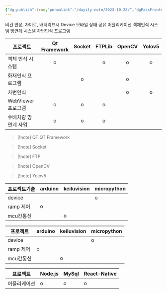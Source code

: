 ```yaml
---
{"dg-publish":true,"permalink":"/dayily-note/2023-10-28/","dgPassFrontmatter":true}
---
```


비컨 반응, 자이로, 배터리표시 Device
모바일 상태 공유 어플리케이션
객체인식 시스템
망연계 시스템
차번인식 프로그램

|프로젝트|Qt Framework|Socket|FTPLib|OpenCV|Yolov5|
|---|:---:|:---:|:---:|:---:|:---:|
|객체 인식 시스템|o||o|o|o|
|화재인식 프로그램||o||o||
|차번인식||||o|o|
|WebViewer 프로그램|o|o|o|||
|수배차량 망 연계 사업|o|o|o|||

>[!note] QT
>QT Framework
>

>[!note] Socket

>[!note] FTP

>[!note] OpenCV

>[!note] Yolov5




|프로젝트기술|arduino|keiluvision|micropython|
|---|---|---|---|
|device|||o|
|ramp 제어|o|||
|mcu간통신||o||

|프로젝트|arduino|keiluvision|micropython|
|---|---|---|---|
|device|||o|
|ramp 제어|o|||
|mcu간통신||o||

|프로젝트|Node.js|MySql|React-Native|
|---|---|---|---|
|어플리케이션|o|o|o|



